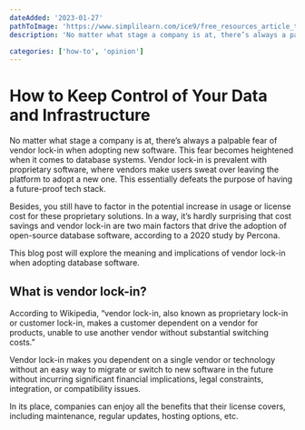 ```yaml
---
dateAdded: '2023-01-27'
pathToImage: 'https://www.simplilearn.com/ice9/free_resources_article_thumb/what_is_image_Processing.jpg'
description: 'No matter what stage a company is at, there’s always a palpable fear of vendor lock-in when adopting new software. This fear becomes heightened when it comes to database systems.  Vendor lock-in is prevalent with proprietary software, where vendors...o matter what stage a company is at, there’s always a palpable fear of vendor lock-in when adopting new software. This fear becomes heightened when it comes to database systems.  Vendor lock-in is prevalent with proprietary software, where vendors...'

categories: ['how-to', 'opinion']
---
```


# How to Keep Control of Your Data and Infrastructure

No matter what stage a company is at, there’s always a palpable fear of vendor lock-in when adopting new software. This fear becomes heightened when it comes to database systems. 
Vendor lock-in is prevalent with proprietary software, where vendors make users sweat over leaving the platform to adopt a new one. This essentially defeats the purpose of having a future-proof tech stack. 

Besides, you still have to factor in the potential increase in usage or license cost for these proprietary solutions. In a way, it’s hardly surprising that cost savings and vendor lock-in are two main factors that drive the adoption of open-source database software, according to a 2020 study by Percona.

This blog post will explore the meaning and implications of vendor lock-in when adopting database software.

## What is vendor lock-in?

According to Wikipedia, “vendor lock-in, also known as proprietary lock-in or customer lock-in, makes a customer dependent on a vendor for products, unable to use another vendor without substantial switching costs.”

Vendor lock-in makes you dependent on a single vendor or technology without an easy way to migrate or switch to new software in the future without incurring significant financial implications, legal constraints, integration, or compatibility issues. 

In its place, companies can enjoy all the benefits that their license covers, including maintenance, regular updates, hosting options, etc.
